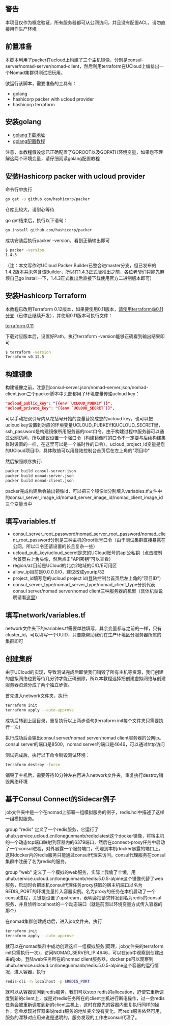 ## 警告
本项目仅作为概念验证，所有服务器都可从公网访问，并且没有配置ACL，请勿直接用作生产环境

## 前置准备

本脚本利用了packer在ucloud上构建了三个主机镜像，分别是consul-server/nomad-server/nomad-client，然后利用terraform在UCloud上编排出一个Nomad集群供测试把玩用。

欲运行该脚本，需要准备的工具有：
* golang
* hashicorp packer with ucloud provider
* hashicorp terraform

## 安装golang
* [golang下载地址](https://golang.org/dl/)
* [golang配置教程](https://golang.org/doc/install)

注意，本教程假设您已正确配置了GOROOT以及GOPATH环境变量，如果您不理解这两个环境变量，请仔细阅读golang配置教程

## 安装Hashicorp packer with ucloud provider

命令行中执行
```bash
go get -u github.com/hashicorp/packer
```

仓库比较大，请耐心等待

go get结束后，执行以下语句：
```bash
go install github.com/hashicorp/packer
```

成功安装后执行packer -version，看到正确输出即可
```bash
$ packer -version
1.4.3
```

（注：本文写作时UCloud Packer Builder已整合进master分支，但已发布的1.4.2版本并未包含该Builder，所以在1.4.3正式版推出之前，各位老爷们只能先麻烦自己go install一下，1.4.3正式推出后直接下载使用官方二进制版本即可）

## 安装Hashicorp Terraform
本教程已改用Terraform 0.12版本，如果要使用0.11版本，请使用terraform@0.11分支（已停止继续开发），并使用0.11版本可执行文件：

[terraform 0.11](https://releases.hashicorp.com/terraform/0.11.14/)

下载对应版本后，设置好Path，执行terraform -version能够正确看到输出结果即可
```bash
$ terraform -version
Terraform v0.12.5
```

## 构建镜像
构建镜像之前，注意到consul-server.json/nomad-server.json/nomad-client.json三个packer脚本中头部都用了环境变量传递ucloud key：
```json
"ucloud_public_key": "{{env `UCLOUD_PUBKEY`}}",
"ucloud_private_key": "{{env `UCLOUD_SECRET`}}",
```

可以手动把双引号内从花括号开始的变量替换成您的ucloud key，也可以把ucloud key设置到对应的环境变量UCLOUD_PUBKEY和UCLOUD_SECRET里，ssh_password是构建镜像所用服务器的root口令，由于构建过程中服务器可以通过公网访问，所以建议设置一个强口令（构建镜像时的口令不一定要与后续构建集群时设置的一样，在这里可以是一个临时性的口令）。ucloud_project_id变量是您的UCloud项目ID，具体取值可以用登陆控制台首页后在左上角的"项目ID"

然后按照顺序执行:
```bash
packer build consul-server.json
packer build nomad-server.json
packer build nomad-client.json
```

packer完成构建后会输出镜像id，可以把三个镜像id分别填入variables.tf文件中的consul_server_image_id/nomad_server_image_id/nomad_client_image_id三个变量当中

## 填写variables.tf
* consul_server_root_password/nomad_server_root_password/nomad_client_root_password分别是三种主机的root账号口令（由于测试集群直接暴露在公网，所以口令还请设置的长且复杂一些）
* ucloud_pub_key/ucloud_secret是您的UCloud账号的api公私钥（点击控制台首页右上角头像，然后点击"API密钥"可以查看）
* region/az目前是UCloud的北京2地域的C/D/E可用区
* allow_ip目前是0.0.0.0/0，建议改成yourip/32
* project_id填写您的ucloud project id(登陆控制台首页后左上角的"项目ID")
* consul_server_type/nomad_server_type/nomad_client_type分别代表consul server/nomad server/nomad client三种服务器的机型（具体机型说明请看[这里](https://www.terraform.io/docs/providers/ucloud/r/instance.html#instance_type)）

## 填写network/variables.tf
network文件夹下的variables.tf需要单独填写，其余变量都与之前的一样，只有cluster_id，可以填写一个UUID，只要能帮助我们在生产环境区分服务器所属的集群即可

## 创建集群

由于UCloud的实现，导致测试完成后即使我们销毁了所有主机等资源，我们创建的虚拟网络也要等待几分钟才能正确删除，所以本教程选择把创建虚拟网络与创建服务器资源分成了两个独立步骤。

首先进入network文件夹，执行:
```bash
terraform init
terraform apply --auto-approve
```
成功后转到上层目录，重复执行以上两步语句(terraform init每个文件夹只需要执行一次)

执行成功后会输出consul server/nomad server/nomad client服务器的公网ip。consul server的端口是8500，nomad server的端口是4646，可以通过http访问

测试完成后，执行以下命令销毁测试环境：
```bash
terraform destroy -force
```
销毁了主机后，需要等待10分钟左右再进入network文件夹，重复执行destroy销毁网络环境

## 基于Consul Connect的Sidecar例子
job文件夹中是一个在nomad上部署一组模拟服务的例子，redis.hcl中描述了这样一组模拟服务。

group "redis" 定义了一个redis服务，它运行了uhub.service.ucloud.cn/lonegunmanb/redis:latest这个docker镜像，将宿主机的一个动态tcp端口映射到容器内的6379端口，然后在connect-proxy任务中启动了一个consul进程，对外暴露一个服务端口，代理到本机docker暴露的端口上。这时docker内的redis服务只能通过consul代理来访问。consul代理服务在consul集群中注册了名为redis的服务。

group "web" 定义了一个模拟的web服务，实际上我偷了个懒，用uhub.service.ucloud.cn/lonegunmanb/redis:5.0.5-alpine这个镜像代替了web服务，启动时会把本机consul代理任务proxy获取的宿主机端口以名为REDIS_PORT的环境变量传入容器实例。名为proxy的任务在本机启动了一个consul进程，关键是设置了upstream，表明会把请求转发到名为redis的consul服务，并且侦听localhost的一个动态端口（就是前面以环境变量方式传入容器的那个）

在nomad集群创建成功后，进入job文件夹，执行
```bash
terraform init
terraform apply --auto-approve
```
就可以在nomad集群中成功创建这样一组模拟服务(同理，job文件夹的terraform init只需执行一次)，访问NOMAD_SERVER_IP:4646，可以在job中观察到创建出来的job。登陆web任务所在的nomad client服务器，docker ps可以观察到uhub.service.ucloud.cn/lonegunmanb/redis:5.0.5-alpine这个容器的运行情况，进入容器，执行
```bash
redis-cli -h localhost -p $REDIS_PORT
```
就可以从容器访问到redis服务。我们可以stop redis的allocation，迫使它重新调度到新的client上，或是对redis任务所在的client主机进行断电操作，过一会redis任务会被重新调度到新的client主机上，这时在原先的容器内重复执行同样的操作，您会发现对容器来说redis服务的地址完全没有变化，而redis服务依然可用，服务的漂移对应用来说是透明的，服务发现的工作由consul代理了。